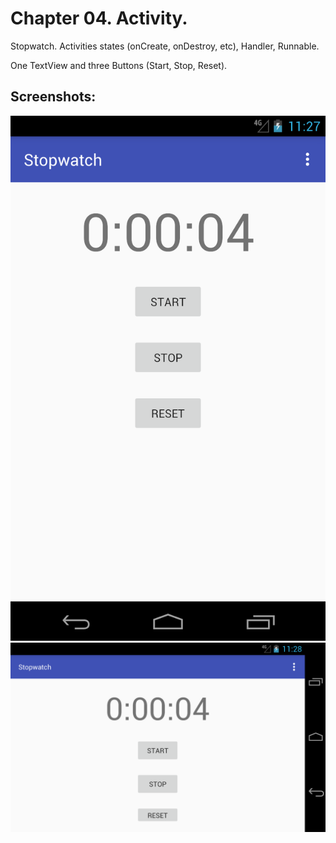 # Chapter 04. Activity.

Stopwatch. Activities states (onCreate, onDestroy, etc), Handler, Runnable.

One TextView and three Buttons (Start, Stop, Reset).

## Screenshots:
<img src="./docs/screen01_speedtest.png" alt="Start, Pause, Stop" title="Start, Pause, Stop" />
<img src="./docs/screen02_landscape.png" alt="Landscape Mode" title="Landscape Mode" />
